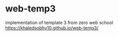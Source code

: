 # web-temp3
implementation of template 3 from zero web school
https://khaledsobhy10.github.io/web-temp3/
